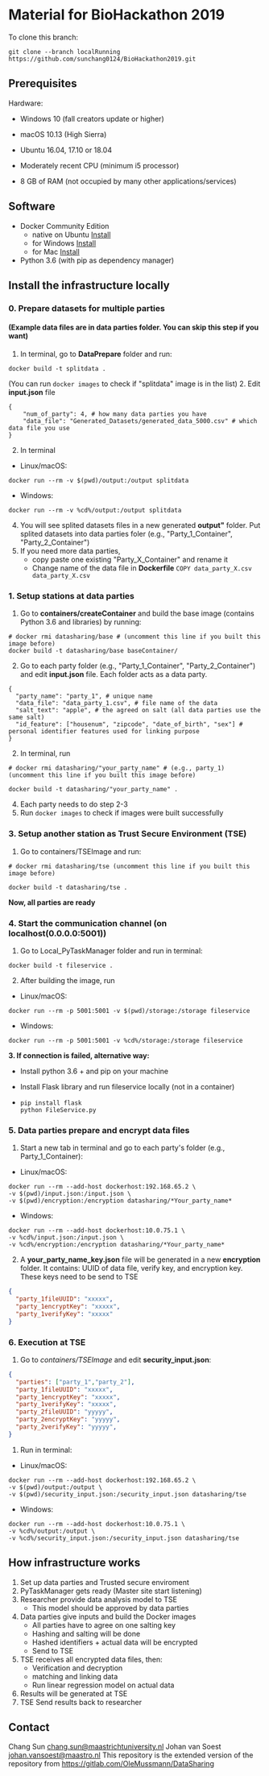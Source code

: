 # Material for BioHackathon 2019 #
To clone this branch: 
```shell
git clone --branch localRunning https://github.com/sunchang0124/BioHackathon2019.git
```


## Prerequisites ##
Hardware: 
* Windows 10 (fall creators update or higher)
* macOS 10.13 (High Sierra)
* Ubuntu 16.04, 17.10 or 18.04

* Moderately recent CPU (minimum i5 processor)
* 8 GB of RAM (not occupied by many other applications/services)

## Software ##
* Docker Community Edition 
    - native on Ubuntu [Install](https://docs.docker.com/install/linux/docker-ce/ubuntu/#set-up-the-repository)
    - for Windows [Install](https://hub.docker.com/editions/community/docker-ce-desktop-windows)
    - for Mac [Install](https://hub.docker.com/editions/community/docker-ce-desktop-mac)
* Python 3.6 (with pip as dependency manager)


## Install the infrastructure locally ##
### 0. Prepare datasets for multiple parties  ###

#### (Example data files are in data parties folder. You can skip this step if you want) ####

1. In terminal, go to **DataPrepare** folder and run:
```shell
docker build -t splitdata .
```
(You can run `docker images` to check if "splitdata" image is in the list)
2. Edit **input.json** file

```shell
{
    "num_of_party": 4, # how many data parties you have
    "data_file": "Generated_Datasets/generated_data_5000.csv" # which data file you use
}
```

2. In terminal
- Linux/macOS:
```shell
docker run --rm -v $(pwd)/output:/output splitdata
```
- Windows:

```shell
docker run --rm -v %cd%/output:/output splitdata
```

4. You will see splited datasets files in a new generated **output"** folder. Put splited datasets into data parties foler (e.g., "Party_1_Container", "Party_2_Container") 
5. If you need more data parties, 
    - copy paste one existing "Party_X_Container" and rename it
    - Change name of the data file in **Dockerfile** ```COPY data_party_X.csv data_party_X.csv```

### 1. Setup stations at data parties ###
1. Go to **containers/createContainer**  and build the base image (contains Python 3.6 and libraries) by running:
```shell
# docker rmi datasharing/base # (uncomment this line if you built this image before)
docker build -t datasharing/base baseContainer/
```

2. Go to each party folder (e.g., "Party_1_Container", "Party_2_Container") and edit **input.json** file. Each folder acts as a data party. 
```shell
{
  "party_name": "party_1", # unique name
  "data_file": "data_party_1.csv", # file name of the data 
  "salt_text": "apple", # the agreed on salt (all data parties use the same salt)
  "id_feature": ["housenum", "zipcode", "date_of_birth", "sex"] # personal identifier features used for linking purpose
}
```

2. In terminal, run
```shell
# docker rmi datasharing/"your_party_name" # (e.g., party_1) (uncomment this line if you built this image before)

docker build -t datasharing/"your_party_name" .
```

4. Each party needs to do step 2-3
5. Run `docker images` to check if images were built successfully

### 3. Setup another station as Trust Secure Environment (TSE) ###
1. Go to containers/TSEImage and run:
```shell 
# docker rmi datasharing/tse (uncomment this line if you built this image before)

docker build -t datasharing/tse .
```

**Now, all parties are ready**

### 4. Start the communication channel (on localhost(0.0.0.0:5001)) ###
1. Go to Local_PyTaskManager folder and run in terminal: 
  
```shell
docker build -t fileservice .
```

2. After building the image, run
- Linux/macOS:
```shell
docker run --rm -p 5001:5001 -v $(pwd)/storage:/storage fileservice
```

- Windows:
```shell
docker run --rm -p 5001:5001 -v %cd%/storage:/storage fileservice
```

**3.	If connection is failed, alternative way:**

- Install python 3.6 + and pip on your machine

- Install Flask library and run fileservice locally (not in a container)

- ```shell
  pip install flask 
  python FileService.py
  ```

### 5. Data parties prepare and encrypt data files ###

1. Start a new tab in terminal and go to each party's folder (e.g., Party_1_Container):
- Linux/macOS:
```shell
docker run --rm --add-host dockerhost:192.168.65.2 \
-v $(pwd)/input.json:/input.json \
-v $(pwd)/encryption:/encryption datasharing/*Your_party_name*
```
- Windows:
```shell
docker run --rm --add-host dockerhost:10.0.75.1 \
-v %cd%/input.json:/input.json \
-v %cd%/encryption:/encryption datasharing/*Your_party_name*
```
2. A **your_party_name_key.json** file will be generated in a new **encryption** folder. It contains: UUID of data file, verify key, and encryption key. These keys need to be send to TSE

```json
{
  "party_1fileUUID": "xxxxx", 
  "party_1encryptKey": "xxxxx",
  "party_1verifyKey": "xxxxx"
}
```



### 6. Execution at TSE ###
1. Go to _containers/TSEImage_ and edit **security_input.json**:
    
```json
{
  "parties": ["party_1","party_2"],
  "party_1fileUUID": "xxxxx", 
  "party_1encryptKey": "xxxxx",
  "party_1verifyKey": "xxxxx",
  "party_2fileUUID": "yyyyy",
  "party_2encryptKey": "yyyyy",
  "party_2verifyKey": "yyyyy",
}
```



1. Run in terminal:
- Linux/macOS:
```shell
docker run --rm --add-host dockerhost:192.168.65.2 \
-v $(pwd)/output:/output \
-v $(pwd)/security_input.json:/security_input.json datasharing/tse
```

- Windows:
```shell
docker run --rm --add-host dockerhost:10.0.75.1 \
-v %cd%/output:/output \
-v %cd%/security_input.json:/security_input.json datasharing/tse
```


## How infrastructure works ##
1. Set up data parties and Trusted secure enviroment 
2. PyTaskManager gets ready (Master site start listening)
3. Researcher provide data analysis model to TSE 
    - This model should be approved by data parties
3. Data parties give inputs and build the Docker images
    - All parties have to agree on one salting key
    - Hashing and salting will be done
    - Hashed identifiers + actual data will be encrypted 
    - Send to TSE 
4. TSE receives all encrypted data files, then:
    - Verification and decryption 
    - matching and linking data
    - Run linear regression model on actual data
5. Results will be generated at TSE
6. TSE Send results back to researcher

## Contact ##
Chang Sun <chang.sun@maastrichtuniversity.nl>
Johan van Soest <johan.vansoest@maastro.nl>
This repository is the extended version of the repository from https://gitlab.com/OleMussmann/DataSharing 